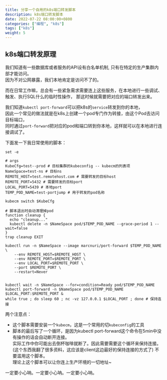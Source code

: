 ```yaml
---
title: 分享一个自用的k8s端口转发脚本
description: k8s端口转发脚本
date: 2022-07-22 08:00:00+0800
categories: ["编程", "k8s"]
tags: ["k8s"]
weight: 5
---
```


## k8s端口转发原理


我们知道有一些数据库或者服务的API设有白名单机制, 只有在特定的生产集群内部才能访问。  
因为不对公网暴露，我们本地肯定是访问不了的。

而在日常工作嘛，总会有一些紧急需求需要连上这些服务，在本地进行一些调试、触发、执行SQL什么的临时性操作，
那这时候就需要把对应的端口转发出来。

我们知道`kubectl port-forward`可以把k8s的`service`转发到你的本地，  
因此一个常见的做法就是在k8s上创建一个pod专门作为转接，由这个Pod去访问目标端口，  
同时通过`port-forward`把对应的pod和端口转到你本地，这样就可以在本地进行连接调试了。

下面发一下我日常使用的脚本：

```shell
set -e

# args
KubeCfg=test--prod # 目标集群的kubeconfig -- kubecm的列表项
NameSpace=test-ns # 目标ns
REMOTE_HOST=test.remotehost.com # 需要转发的目标host
REMOTE_PORT=5432 # 需要转发的目标port
LOCAL_PORT=5439 # 本地port
TEMP_POD_NAME=test-portjump # 用于转发的pod名称

kubecm switch $KubeCfg

# 脚本退出时自动清理掉pod
function cleanup {
  echo "cleanup..." 
  kubectl delete -n $NameSpace pod/$TEMP_POD_NAME --grace-period 1 --wait=false
}
trap cleanup EXIT

kubectl run -n $NameSpace --image marcnuri/port-forward $TEMP_POD_NAME \
    --env REMOTE_HOST=$REMOTE_HOST \
    --env REMOTE_PORT=$REMOTE_PORT \
    --env LOCAL_PORT=$REMOTE_PORT \
    --port $REMOTE_PORT \
    --restart=Never 


kubectl wait -n $NameSpace --for=condition=Ready pod/$TEMP_POD_NAME
kubectl port-forward -n $NameSpace pod/$TEMP_POD_NAME $LOCAL_PORT:$REMOTE_PORT &
while true ; do sleep 60 ; nc -vz 127.0.0.1 $LOCAL_PORT ; done # 保持连接

```


两个注意点：

- 这个脚本需要安装一个`kubecm`，这是一个常用的切`kubeconfig`的工具  
- 脚本的最后写了一个循环，是因为kubectl port-forward这个命令在5min中没有操作的话会自动断开连接。  
实际工作中你可能出去倒杯咖啡就断了。因此需要需要这个循环来保持连接。  
(这个东西我翻了很多资料，这应该是client这边最好的保持连接的方式了)
不要滥用这个脚本。  
理论上这个脚本可以让你连上生产环境的一切地址~

一定要小心呐。一定要小心呐。一定要小心呐。